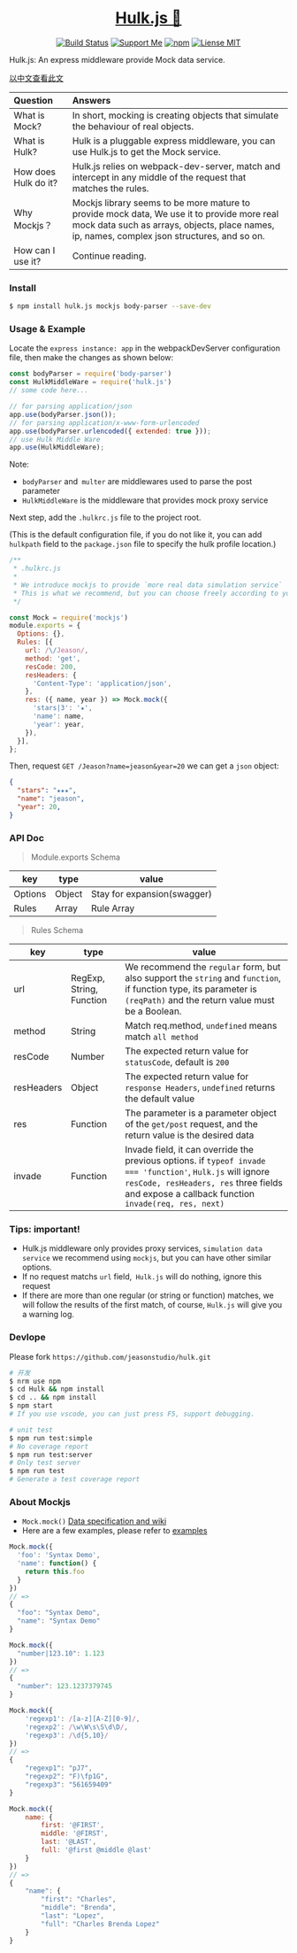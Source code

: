 <div align="center">
  <h1>
    <a href="https://learn-anything.xyz">Hulk.js 🎃</a>
  </h1>

  [![Build Status](https://travis-ci.org/jeasonstudio/hulk.svg?branch=master)](https://travis-ci.org/jeasonstudio/hulk)
  [![Support Me](https://img.shields.io/badge/Support%20Us-💗-ff69b4.svg)](https://github.com/jeasonstudio)
  [![npm](https://img.shields.io/npm/v/hulk.js.svg)](https://www.npmjs.com/package/hulk.js)
  [![Liense MIT](https://img.shields.io/pypi/l/pipenv.svg)](https://github.com/learn-anything/learn-anything/blob/master/LICENSE)
</div>

Hulk.js: An express middleware provide Mock data service.

[以中文查看此文](Hulk/README.md)

| Question | Answers |
| :--- | :--- |
| What is Mock? | In short, mocking is creating objects that simulate the behaviour of real objects. |
| What is Hulk? | Hulk is a pluggable express middleware, you can use Hulk.js to get the Mock service. |
| How does Hulk do it? | Hulk.js relies on webpack-dev-server, match and intercept in any middle of the request that matches the rules. |
| Why Mockjs？ | Mockjs library seems to be more mature to provide mock data, We use it to provide more real mock data such as arrays, objects, place names, ip, names, complex json structures, and so on. |
| How can I use it? | Continue reading. |

### Install

```bash
$ npm install hulk.js mockjs body-parser --save-dev
```

### Usage & Example

Locate the `express instance: app` in the webpackDevServer configuration file, then make the changes as shown below:

```javascript
const bodyParser = require('body-parser')
const HulkMiddleWare = require('hulk.js')
// some code here...

// for parsing application/json
app.use(bodyParser.json());
// for parsing application/x-www-form-urlencoded
app.use(bodyParser.urlencoded({ extended: true }));
// use Hulk Middle Ware
app.use(HulkMiddleWare);
```

Note:
 - `bodyParser` and` multer` are middlewares used to parse the post parameter
 - `HulkMiddleWare` is the middleware that provides mock proxy service

Next step, add the `.hulkrc.js` file to the project root.

(This is the default configuration file, if you do not like it, you can add `hulkpath` field to the `package.json` file to specify the hulk profile location.)

```javascript
/**
 * .hulkrc.js
 *
 * We introduce mockjs to provide `more real data simulation service`
 * This is what we recommend, but you can choose freely according to your habit
 */

const Mock = require('mockjs')
module.exports = {
  Options: {},
  Rules: [{
    url: /\/Jeason/,
    method: 'get',
    resCode: 200,
    resHeaders: {
      'Content-Type': 'application/json',
    },
    res: ({ name, year }) => Mock.mock({
      'stars|3': '★',
      'name': name,
      'year': year,
    }),
  }],
};
```

Then, request `GET /Jeason?name=jeason&year=20` we can get a `json` object:
```json
{
  "stars": "★★★",
  "name": "jeason",
  "year": 20,
}
```

### API Doc

> Module.exports Schema

| key | type | value |
| --- | --- | --- |
| Options | Object | Stay for expansion(swagger) |
| Rules | Array | Rule Array |

> Rules Schema

| key | type | value |
| --- | --- | --- |
| url | RegExp, String, Function | We recommend the `regular` form, but also support the `string` and `function`, if function type, its parameter is `(reqPath)` and the return value must be a Boolean. |
| method | String | Match req.method, `undefined` means match `all method` |
| resCode | Number | The expected return value for `statusCode`, default is `200` |
| resHeaders | Object | The expected return value for `response Headers`, `undefined` returns the default value |
| res | Function | The parameter is a parameter object of the `get/post` request, and the return value is the desired data |
| invade | Function | Invade field, it can override the previous options. if `typeof invade === 'function'`, `Hulk.js` will ignore` resCode, resHeaders, res` three fields and expose a callback function `invade(req, res, next)` |

### Tips: important!

 - Hulk.js middleware only provides proxy services, `simulation data service` we recommend using `mockjs`, but you can have other similar options.
 - If no request matchs `url` field,` Hulk.js` will do nothing, ignore this request
 - If there are more than one regular (or string or function) matches, we will follow the results of the first match, of course, `Hulk.js` will give you a warning log.

### Devlope

Please fork `https://github.com/jeasonstudio/hulk.git`

```bash
# 开发
$ nrm use npm
$ cd Hulk && npm install
$ cd .. && npm install
$ npm start
# If you use vscode, you can just press F5, support debugging.
```

```bash
# unit test
$ npm run test:simple
# No coverage report
$ npm run test:server
# Only test server
$ npm run test
# Generate a test coverage report
```

### About Mockjs

 - `Mock.mock()` [Data specification and wiki](https://github.com/nuysoft/Mock/wiki)
 - Here are a few examples, please refer to [examples](http://mockjs.com/examples.html)

```javascript
Mock.mock({
  'foo': 'Syntax Demo',
  'name': function() {
    return this.foo
  }
})
// =>
{
  "foo": "Syntax Demo",
  "name": "Syntax Demo"
}
```

```javascript
Mock.mock({
  "number|123.10": 1.123
})
// =>
{
  "number": 123.1237379745
}
```

```javascript
Mock.mock({
    'regexp1': /[a-z][A-Z][0-9]/,
    'regexp2': /\w\W\s\S\d\D/,
    'regexp3': /\d{5,10}/
})
// =>
{
    "regexp1": "pJ7",
    "regexp2": "F)\fp1G",
    "regexp3": "561659409"
}
```

```javascript
Mock.mock({
    name: {
        first: '@FIRST',
        middle: '@FIRST',
        last: '@LAST',
        full: '@first @middle @last'
    }
})
// =>
{
    "name": {
        "first": "Charles",
        "middle": "Brenda",
        "last": "Lopez",
        "full": "Charles Brenda Lopez"
    }
}
```
